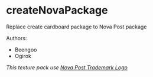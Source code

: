 # createNovaPackage
Replace create cardboard package to Nova Post package

Authors:
- Beengoo
- Ogirok


*This texture pack use [Nova Post Trademark Logo](https://novapost.com/uk-ua/)*
